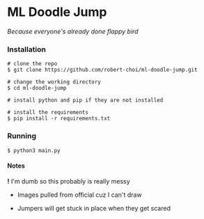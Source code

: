 # ML Doodle Jump

*Because everyone's already done flappy bird*

### Installation
```
# clone the repo
$ git clone https://github.com/robert-choi/ml-doodle-jump.git

# change the working directory
$ cd ml-doodle-jump

# install python and pip if they are not installed

# install the requirements
$ pip install -r requirements.txt
```

### Running
```
$ python3 main.py
```

#### Notes

**!** I'm dumb so this probably is really messy

- Images pulled from official cuz I can't draw

- Jumpers will get stuck in place when they get scared
